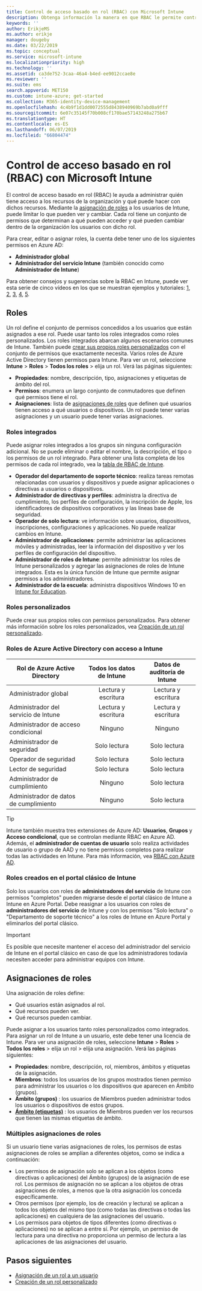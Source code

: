 ```yaml
---
title: Control de acceso basado en rol (RBAC) con Microsoft Intune
description: Obtenga información la manera en que RBAC le permite controlar quién puede realizar acciones y cambios en Microsoft Intune.
keywords: ''
author: ErikjeMS
ms.author: erikje
manager: dougeby
ms.date: 03/22/2019
ms.topic: conceptual
ms.service: microsoft-intune
ms.localizationpriority: high
ms.technology: ''
ms.assetid: ca3de752-3caa-46a4-b4ed-ee9012ccae8e
ms.reviewer: ''
ms.suite: ems
search.appverid: MET150
ms.custom: intune-azure; get-started
ms.collection: M365-identity-device-management
ms.openlocfilehash: 4c4b9f1d1dd0072555d8438940969b7abd0a9fff
ms.sourcegitcommit: 6e07c35145f70b008cf170bae57143248a275b67
ms.translationtype: HT
ms.contentlocale: es-ES
ms.lasthandoff: 06/07/2019
ms.locfileid: "66804474"
---
```

# <a name="role-based-access-control-rbac-with-microsoft-intune"></a>Control de acceso basado en rol (RBAC) con Microsoft Intune

El control de acceso basado en rol (RBAC) le ayuda a administrar quién tiene acceso a los recursos de la organización y qué puede hacer con dichos recursos.  Mediante la [asignación de roles](assign-role.md) a los usuarios de Intune, puede limitar lo que pueden ver y cambiar. Cada rol tiene un conjunto de permisos que determinan a qué pueden acceder y qué pueden cambiar dentro de la organización los usuarios con dicho rol.

Para crear, editar o asignar roles, la cuenta debe tener uno de los siguientes permisos en Azure AD:
- **Administrador global**
- **Administrador del servicio Intune** (también conocido como **Administrador de Intune**)

Para obtener consejos y sugerencias sobre la RBAC en Intune, puede ver esta serie de cinco vídeos en los que se muestran ejemplos y tutoriales: [1](https://www.youtube.com/watch?v=5deXLMLcnKY), [2](https://www.youtube.com/watch?v=38dnMBLuxbQ), [3](https://www.youtube.com/watch?v=6vqg9cAkMbY), [4](https://www.youtube.com/watch?v=5yOLajFFMHE), [5](https://www.youtube.com/watch?v=P5DDvsSF4Wk).

## <a name="roles"></a>Roles
Un rol define el conjunto de permisos concedidos a los usuarios que están asignados a ese rol.
Puede usar tanto los roles integrados como roles personalizados. Los roles integrados abarcan algunos escenarios comunes de Intune. También puede [crear sus propios roles personalizados](create-custom-role.md) con el conjunto de permisos que exactamente necesita. Varios roles de Azure Active Directory tienen permisos para Intune.
Para ver un rol, seleccione **Intune** > **Roles** > **Todos los roles** > elija un rol. Verá las páginas siguientes:

-   **Propiedades**: nombre, descripción, tipo, asignaciones y etiquetas de ámbito del rol. 
-   **Permisos**: enumera un largo conjunto de conmutadores que definen qué permisos tiene el rol.
-   **Asignaciones**: lista de [asignaciones de roles]( assign-role.md) que definen qué usuarios tienen acceso a qué usuarios o dispositivos. Un rol puede tener varias asignaciones y un usuario puede tener varias asignaciones.

### <a name="built-in-roles"></a>Roles integrados
Puede asignar roles integrados a los grupos sin ninguna configuración adicional. No se puede eliminar o editar el nombre, la descripción, el tipo o los permisos de un rol integrado. Para obtener una lista completa de los permisos de cada rol integrado, vea la [tabla de RBAC de Intune](https://gallery.technet.microsoft.com/Intune-RBAC-table-2e3c9a1a).

- **Operador del departamento de soporte técnico**: realiza tareas remotas relacionadas con usuarios y dispositivos y puede asignar aplicaciones o directivas a usuarios o dispositivos.
- **Administrador de directivas y perfiles**: administra la directiva de cumplimiento, los perfiles de configuración, la inscripción de Apple, los identificadores de dispositivos corporativos y las líneas base de seguridad.
- **Operador de solo lectura**: ve información sobre usuarios, dispositivos, inscripciones, configuraciones y aplicaciones. No puede realizar cambios en Intune.
- **Administrador de aplicaciones**: permite administrar las aplicaciones móviles y administradas, leer la información del dispositivo y ver los perfiles de configuración del dispositivo.
- **Administrador de roles de Intune**: permite administrar los roles de Intune personalizados y agregar las asignaciones de roles de Intune integrados. Esta es la única función de Intune que permite asignar permisos a los administradores.
- **Administrador de la escuela**: administra dispositivos Windows 10 en [Intune for Education](introduction-intune-education.md).

### <a name="custom-roles"></a>Roles personalizados
Puede crear sus propios roles con permisos personalizados. Para obtener más información sobre los roles personalizados, vea [Creación de un rol personalizado](create-custom-role.md).

### <a name="azure-active-directory-roles-with-intune-access"></a>Roles de Azure Active Directory con acceso a Intune
| Rol de Azure Active Directory | Todos los datos de Intune | Datos de auditoría de Intune |
| --- | :---: | :---: |
| Administrador global | Lectura y escritura | Lectura y escritura |
| Administrador del servicio de Intune | Lectura y escritura | Lectura y escritura |
| Administrador de acceso condicional | Ninguno | Ninguno |
| Administrador de seguridad | Solo lectura | Solo lectura |
| Operador de seguridad | Solo lectura | Solo lectura |
| Lector de seguridad | Solo lectura | Solo lectura |
| Administrador de cumplimiento | Ninguno | Solo lectura |
| Administrador de datos de cumplimiento | Ninguno | Solo lectura |

> [!TIP]
> Intune también muestra tres extensiones de Azure AD: **Usuarios**, **Grupos** y **Acceso condicional**, que se controlan mediante RBAC en Azure AD. Además, el **administrador de cuentas de usuario** solo realiza actividades de usuario o grupo de AAD y no tiene permisos completos para realizar todas las actividades en Intune. Para más información, vea [RBAC con Azure AD](https://docs.microsoft.com/azure/active-directory/active-directory-assign-admin-roles).
### <a name="roles-created-in-the-intune-classic-portal"></a>Roles creados en el portal clásico de Intune
Solo los usuarios con roles de **administradores del servicio** de Intune con permisos "completos" pueden migrarse desde el portal clásico de Intune a Intune en Azure Portal. Debe reasignar a los usuarios con roles de **administradores del servicio** de Intune y con los permisos "Solo lectura" o "Departamento de soporte técnico" a los roles de Intune en Azure Portal y eliminarlos del portal clásico.
> [!IMPORTANT]
> Es posible que necesite mantener el acceso del administrador del servicio de Intune en el portal clásico en caso de que los administradores todavía necesiten acceder para administrar equipos con Intune.

## <a name="role-assignments"></a>Asignaciones de roles
Una asignación de roles define:

- Qué usuarios están asignados al rol.
- Qué recursos pueden ver.
- Qué recursos pueden cambiar.

Puede asignar a los usuarios tanto roles personalizados como integrados. Para asignar un rol de Intune a un usuario, este debe tener una licencia de Intune.
Para ver una asignación de roles, seleccione **Intune** > **Roles** > **Todos los roles** > elija un rol > elija una asignación. Verá las páginas siguientes:

-   **Propiedades**: nombre, descripción, rol, miembros, ámbitos y etiquetas de la asignación.
-   **Miembros**: todos los usuarios de los grupos mostrados tienen permiso para administrar los usuarios o los dispositivos que aparecen en Ámbito (grupos).
-   **Ámbito (grupos)** : los usuarios de Miembros pueden administrar todos los usuarios o dispositivos de estos grupos.
-   **[Ámbito (etiquetas)](scope-tags.md)** : los usuarios de Miembros pueden ver los recursos que tienen las mismas etiquetas de ámbito.

### <a name="multiple-role-assignments"></a>Múltiples asignaciones de roles
Si un usuario tiene varias asignaciones de roles, los permisos de estas asignaciones de roles se amplían a diferentes objetos, como se indica a continuación:

- Los permisos de asignación solo se aplican a los objetos (como directivas o aplicaciones) del Ámbito (grupos) de la asignación de ese rol. Los permisos de asignación no se aplican a los objetos de otras asignaciones de roles, a menos que la otra asignación los conceda específicamente.
- Otros permisos (por ejemplo, los de creación y lectura) se aplican a todos los objetos del mismo tipo (como todas las directivas o todas las aplicaciones) en cualquiera de las asignaciones del usuario.
- Los permisos para objetos de tipos diferentes (como directivas o aplicaciones) no se aplican a entre sí. Por ejemplo, un permiso de lectura para una directiva no proporciona un permiso de lectura a las aplicaciones de las asignaciones del usuario.

## <a name="next-steps"></a>Pasos siguientes
- [Asignación de un rol a un usuario](assign-role.md)
- [Creación de un rol personalizado](create-custom-role.md)
